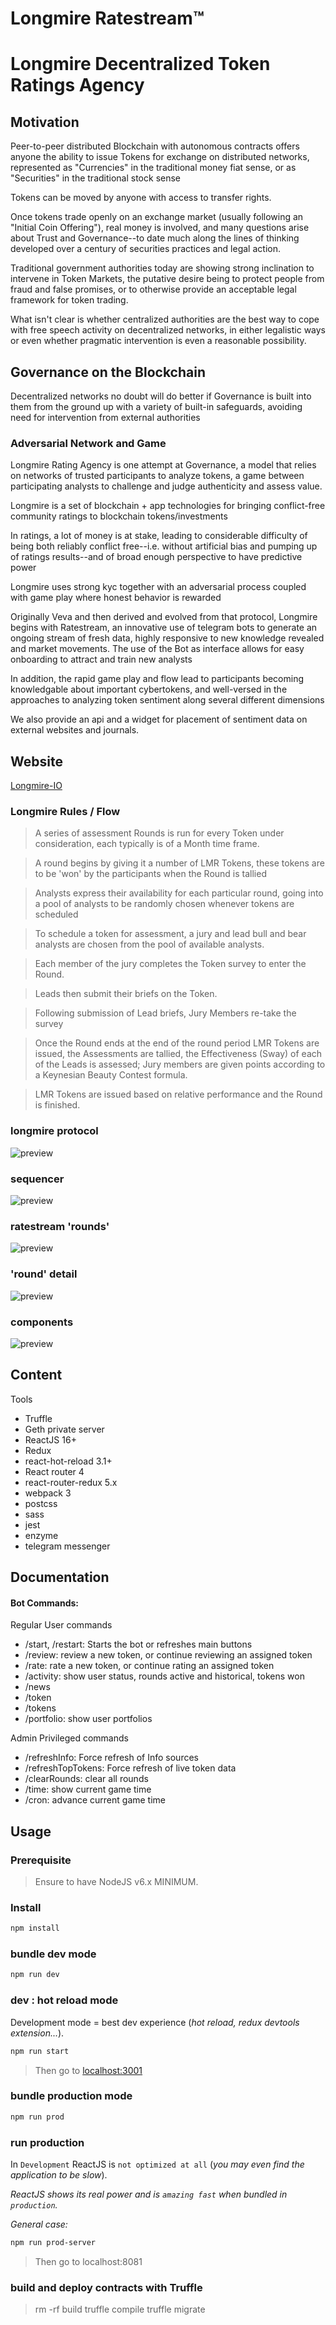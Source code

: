 # Longmire Ratestream™


# Longmire Decentralized Token Ratings Agency

## Motivation
Peer-to-peer distributed Blockchain with autonomous contracts offers anyone the ability to issue Tokens for exchange on distributed networks, represented as "Currencies" in the traditional money fiat sense, or as "Securities" in the traditional stock sense

Tokens can be moved by anyone with access to transfer rights.  

Once tokens trade openly on an exchange market (usually following an "Initial Coin Offering"), real money is involved, and many questions arise about Trust and Governance--to date much along the lines of thinking developed over a century of securities practices and legal action. 

Traditional government authorities today are showing strong inclination to intervene in Token Markets, the putative desire being to protect people from fraud and false promises, or to otherwise provide an acceptable legal framework for token trading.

What isn't clear is whether centralized authorities are the best way to cope with free speech activity on decentralized networks, in either legalistic ways or even whether pragmatic intervention is even a reasonable possibility.

## Governance on the Blockchain
Decentralized networks no doubt will do better if Governance is built into them from the ground up with a variety of built-in safeguards, avoiding need for intervention from external authorities

### Adversarial Network and Game
Longmire Rating Agency is one attempt at Governance, a model that relies on networks of trusted participants to analyze tokens, a game between participating analysts to challenge and judge authenticity and assess value.  

Longmire is a set of blockchain + app technologies for bringing conflict-free community ratings to blockchain tokens/investments

In ratings, a lot of money is at stake, leading to considerable difficulty of being both reliably conflict free--i.e. without artificial bias and pumping up of ratings results--and of broad enough perspective to have predictive power

Longmire uses strong kyc together with an adversarial process coupled with game play where honest behavior is rewarded 

Originally Veva and then derived and evolved from that protocol, Longmire begins with Ratestream, an innovative use of telegram bots to generate an ongoing stream of fresh data, highly responsive to new knowledge revealed and market movements. The use of the Bot as interface allows for easy onboarding to attract and train new analysts

In addition, the rapid game play and flow lead to participants becoming knowledgable about important cybertokens, and well-versed in the approaches to analyzing token sentiment along several different dimensions

We also provide an api and a widget for placement of sentiment data on external websites and journals. 

## Website
[Longmire-IO](https://longmire.io)


### Longmire Rules / Flow
> A series of assessment Rounds is run for every Token under consideration, each typically is of a Month time frame.  

> A round begins by giving it a number of LMR Tokens, these tokens are to be 'won' by the participants when the Round is tallied

> Analysts express their availability for each particular round, going into a pool of analysts to be randomly chosen whenever tokens are scheduled

> To schedule a token for assessment, a jury and lead bull and bear analysts are chosen from the pool of available analysts.  

> Each member of the jury completes the Token survey to enter the Round.  

> Leads then submit their briefs on the Token.

> Following submission of Lead briefs, Jury Members re-take the survey

> Once the Round ends at the end of the round period LMR Tokens are issued, the Assessments are tallied, the Effectiveness (Sway) of each of the Leads is assessed; Jury members are given points according to a Keynesian Beauty Contest formula.  

> LMR Tokens are issued based on relative performance and the Round is finished.


### longmire protocol
![preview](preview/protocol.png)



### sequencer
![preview](preview/sequencer.png)



### ratestream 'rounds'
![preview](preview/rounds.png)



### 'round' detail
![preview](preview/round.png)



### components
![preview](preview/components.png)





## Content

Tools
- Truffle
- Geth private server
- ReactJS 16+
- Redux
- react-hot-reload 3.1+
- React router 4
- react-router-redux 5.x
- webpack 3
- postcss
- sass
- jest
- enzyme
- telegram messenger




## Documentation

#### Bot Commands:

Regular User commands
* /start, /restart: Starts the bot or refreshes main buttons
* /review: review a new token, or continue reviewing an assigned token
* /rate: rate a new token, or continue rating an assigned token
* /activity: show user status, rounds active and historical, tokens won
* /news
* /token <id>
* /tokens <range>
* /portfolio: show user portfolios

Admin Privileged commands
* /refreshInfo: Force refresh of Info sources
* /refreshTopTokens: Force refresh of live token data
* /clearRounds: clear all rounds
* /time: show current game time
* /cron: advance current game time



## Usage

### Prerequisite

> Ensure to have NodeJS v6.x MINIMUM.

### Install
```bash
npm install
```


### bundle dev mode

```bash
npm run dev
```

### dev : hot reload mode

Development mode = best dev experience (*hot reload, redux devtools extension...*).

```bash
npm run start
```

> Then go to [localhost:3001](http://localhost:3001)

### bundle production mode

```bash
npm run prod
```

### run production

In `Development` ReactJS is `not optimized at all` (*you may even find the application to be slow*).

*ReactJS shows its real power and is `amazing fast` when bundled in `production`.*

*General case:*
```bash
npm run prod-server
```
> Then go to localhost:8081

### build and deploy contracts with Truffle
> rm -rf build
> truffle compile
> truffle migrate







